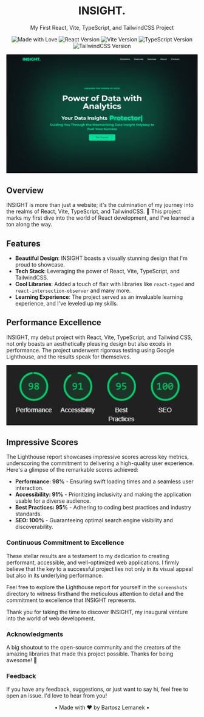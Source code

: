 <h1 align="center">
  <br>
  INSIGHT.
  <br>
</h1>

<p align="center">
  My First React, Vite, TypeScript, and TailwindCSS Project
</p>

<p align="center">
  <img src="https://img.shields.io/badge/Made%20with-Love-ff69b4.svg" alt="Made with Love">
  <img src="https://img.shields.io/badge/React-17.0.2-blue.svg" alt="React Version">
  <img src="https://img.shields.io/badge/Vite-2.6.13-green.svg" alt="Vite Version">
  <img src="https://img.shields.io/badge/TypeScript-4.4.4-blue.svg" alt="TypeScript Version">
  <img src="https://img.shields.io/badge/TailwindCSS-2.2.19-blueviolet.svg" alt="TailwindCSS Version">
</p>

<p align="center">
  <img src="https://github.com/Leman300/INSIGHT/blob/main/public/screenshot-insight.png" alt="INSIGHT Screenshot" width="800">
</p>

## Overview

INSIGHT is more than just a website; it's the culmination of my journey into the realms of React, Vite, TypeScript, and TailwindCSS. 🚀 This project marks my first dive into the world of React development, and I've learned a ton along the way.

## Features

- **Beautiful Design**: INSIGHT boasts a visually stunning design that I'm proud to showcase.
- **Tech Stack**: Leveraging the power of React, Vite, TypeScript, and TailwindCSS.
- **Cool Libraries**: Added a touch of flair with libraries like `react-typed` and `react-intersection-observer` and many more.
- **Learning Experience**: The project served as an invaluable learning experience, and I've leveled up my skills.

## Performance Excellence

INSIGHT, my debut project with React, Vite, TypeScript, and Tailwind CSS, not only boasts an aesthetically pleasing design but also excels in performance. The project underwent rigorous testing using Google Lighthouse, and the results speak for themselves.

<p align="center">
  <img src="https://github.com/Leman300/INSIGHT/blob/main/public/charts-insight.png" alt="INSIGHT Lighthouse raport screenshot" width="800">
</p>

## Impressive Scores

The Lighthouse report showcases impressive scores across key metrics, underscoring the commitment to delivering a high-quality user experience. Here's a glimpse of the remarkable scores achieved:

- **Performance: 98%** - Ensuring swift loading times and a seamless user interaction.
- **Accessibility: 91%** - Prioritizing inclusivity and making the application usable for a diverse audience.
- **Best Practices: 95%** - Adhering to coding best practices and industry standards.
- **SEO: 100%** - Guaranteeing optimal search engine visibility and discoverability.

### Continuous Commitment to Excellence

These stellar results are a testament to my dedication to creating performant, accessible, and well-optimized web applications. I firmly believe that the key to a successful project lies not only in its visual appeal but also in its underlying performance.

Feel free to explore the Lighthouse report for yourself in the `screenshots` directory to witness firsthand the meticulous attention to detail and the commitment to excellence that INSIGHT represents.

Thank you for taking the time to discover INSIGHT, my inaugural venture into the world of web development.

### Acknowledgments

A big shoutout to the open-source community and the creators of the amazing libraries that made this project possible. Thanks for being awesome! 🙌

### Feedback

If you have any feedback, suggestions, or just want to say hi, feel free to open an issue. I'd love to hear from you!

<p align="center">
  • Made with ❤️ by Bartosz Lemanek •
</p>
